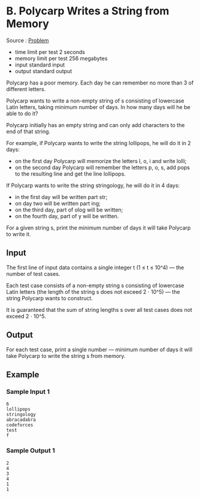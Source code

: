 # B. Polycarp Writes a String from Memory

Source : [Problem](https://codeforces.com/problemset/problem/1702/B)

- time limit per test 2 seconds
- memory limit per test 256 megabytes
- input standard input
- output standard output

Polycarp has a poor memory. Each day he can remember no more than 3 of different letters.

Polycarp wants to write a non-empty string of s consisting of lowercase Latin letters, taking minimum number of days. In how many days will he be able to do it?

Polycarp initially has an empty string and can only add characters to the end of that string.

For example, if Polycarp wants to write the string lollipops, he will do it in 2 days:

- on the first day Polycarp will memorize the letters l, o, i and write lolli;
- on the second day Polycarp will remember the letters p, o, s, add pops to the resulting line and get the line lollipops.

If Polycarp wants to write the string stringology, he will do it in 4 days:

- in the first day will be written part str;
- on day two will be written part ing;
- on the third day, part of olog will be written;
- on the fourth day, part of y will be written.

For a given string s, print the minimum number of days it will take Polycarp to write it.

## Input

The first line of input data contains a single integer t (1 ≤ t ≤ 10^4) — the number of test cases.

Each test case consists of a non-empty string s consisting of lowercase Latin letters (the length of the string s does not exceed 2 ⋅ 10^5) — the string Polycarp wants to construct.

It is guaranteed that the sum of string lengths s over all test cases does not exceed 2 ⋅ 10^5.

## Output

For each test case, print a single number — minimum number of days it will take Polycarp to write the string s
from memory.

## Example

### Sample Input 1

    6
    lollipops
    stringology
    abracadabra
    codeforces
    test
    f

### Sample Output 1

    2
    4
    3
    4
    1
    1
